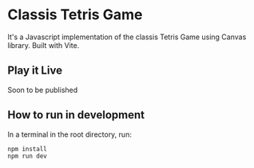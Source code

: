 # Classis Tetris Game

It's a Javascript implementation of the classis Tetris Game using Canvas library. Built with Vite.

## Play it Live

Soon to be published

## How to run in development

In a terminal in the root directory, run:

```shell
npm install
npm run dev
```
